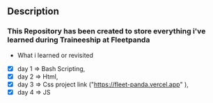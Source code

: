 ## Description
### This Repository has been created to store everything i've learned during Traineeship at Fleetpanda


- What i learned or revisited
-[x] day 1 => Bash Scripting,
-[x] day 2 => Html, 
-[x] day 3 => Css project link ("https://fleet-panda.vercel.app" ),
-[x] day 4 => JS

